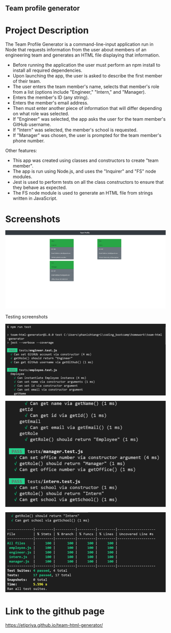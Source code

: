 ## Team profile generator

# Project Description

The Team Profile Generator is a command-line-input application run in Node that requests information from the user about members of an engineering team and generates an HTML file displaying that information.

- Before running the application the user must perform an npm install to install all required dependencies.
- Upon launching the app, the user is asked to describe the first member of their team.
- The user enters the team member's name, selects that member's role from a list (options include "Engineer," "Intern," and "Manager).
- Enters the member's ID (any string).
- Enters the member's email address.
- Then must enter another piece of information that will differ depending on what role was selected.
- If "Engineer" was selected, the app asks the user for the team member's GitHub username.
- If "Intern" was selected, the member's school is requested.
- If "Manager" was chosen, the user is prompted for the team member's phone number.

Other features:

- This app was created using classes and constructors to create "team member".
- The app is run using Node.js, and uses the "Inquirer" and "FS" node modules.
- Jest is used to perform tests on all the class constructors to ensure that they behave as expected.
- The FS node module is used to generate an HTML file from strings written in JavaScript.

# Screenshots

![image](src/images/team-profile-generator.png)

Testing screenshots

![image](src/images/test1.png)

![image](./src/images/test2.png)

![image](./src/images/test3.png)

# Link to the github page

https://etipriya.github.io/team-html-generator/
